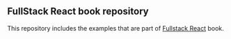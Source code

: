 
## FullStack React book repository

This repository includes the examples that are part of [Fullstack React](https://www.fullstackreact.com) book.
